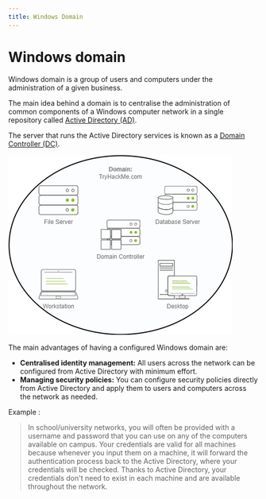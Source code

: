 ```yaml
---
title: Windows Domain
---
```

# Windows domain

Windows domain is a group of users and computers under the administration of a given business.

The main idea behind a domain is to centralise the administration of common components of a Windows computer network in a single repository called [Active Directory (AD)](Active%20Directory%20(AD).md).

The server that runs the Active Directory services is known as a [Domain Controller (DC)](Domain%20Controller%20(DC).md).

![Domain controller](/knowledge/assets/domaincontroller.png)

The main advantages of having a configured Windows domain are:

- **Centralised identity management:** All users across the network can be configured from Active Directory with minimum effort.
- **Managing security policies:** You can configure security policies directly from Active Directory and apply them to users and computers across the network as needed.

Example :

> In school/university networks, you will often be provided with a username and password that you can use on any of the computers available on campus. Your credentials are valid for all machines because whenever you input them on a machine, it will forward the authentication process back to the Active Directory, where your credentials will be checked. Thanks to Active Directory, your credentials don't need to exist in each machine and are available throughout the network.
